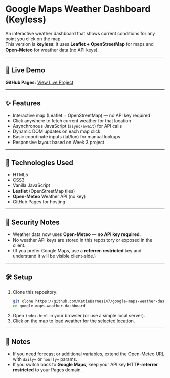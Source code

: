 # Google Maps Weather Dashboard (Keyless)

An interactive weather dashboard that shows current conditions for any point you click on the map.  
This version is **keyless**: it uses **Leaflet + OpenStreetMap** for maps and **Open-Meteo** for weather data (no API keys).

---

## 🚀 Live Demo
**GitHub Pages:** [View Live Project](https://katiebarnes147.github.io/google-maps-weather-dashboard/)

---

## ✨ Features
- Interactive map (Leaflet + OpenStreetMap) — no API key required
- Click anywhere to fetch current weather for that location
- Asynchronous JavaScript (`async/await`) for API calls
- Dynamic DOM updates on each map click
- Basic coordinate inputs (lat/lon) for manual lookups
- Responsive layout based on Week 3 project

---

## 🧰 Technologies Used
- HTML5  
- CSS3  
- Vanilla JavaScript  
- **Leaflet** (OpenStreetMap tiles)  
- **Open-Meteo** Weather API (no key)  
- GitHub Pages for hosting

---

## 🔐 Security Notes
- Weather data now uses **Open-Meteo** — **no API key required**.
- No weather API keys are stored in this repository or exposed in the client.
- (If you prefer Google Maps, use a **referrer-restricted** key and understand it will be visible client-side.)

---

## 🛠️ Setup
1. Clone this repository:
   ```bash
   git clone https://github.com/KatieBarnes147/google-maps-weather-dashboard.git
   cd google-maps-weather-dashboard
   ```
2. Open `index.html` in your browser (or use a simple local server).
3. Click on the map to load weather for the selected location.

---

## 🧭 Notes
- If you need forecast or additional variables, extend the Open-Meteo URL with `daily=` or `hourly=` params.
- If you switch back to **Google Maps**, keep your API key **HTTP-referrer restricted** to your Pages domain.

